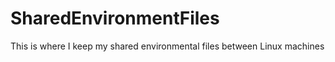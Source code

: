 SharedEnvironmentFiles
======================

This is where I keep my shared environmental files between Linux machines
